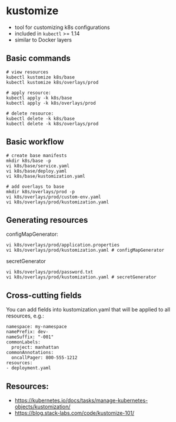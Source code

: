 # kustomize

* tool for customizing k8s configurations
* included in `kubectl` >= 1.14
* similar to Docker layers

## Basic commands

```
# view resources
kubectl kustomize k8s/base
kubectl kustomize k8s/overlays/prod

# apply resource:
kubectl apply -k k8s/base
kubectl apply -k k8s/overlays/prod

# delete resource:
kubectl delete -k k8s/base
kubectl delete -k k8s/overlays/prod
```

## Basic workflow

```
# create base manifests
mkdir k8s/base -p
vi k8s/base/service.yaml
vi k8s/base/deploy.yaml
vi k8s/base/kustomization.yaml

# add overlays to base
mkdir k8s/overlays/prod -p
vi k8s/overlays/prod/custom-env.yaml
vi k8s/overlays/prod/kustomization.yaml
```

## Generating resources

configMapGenerator:

```
vi k8s/overlays/prod/application.properties
vi k8s/overlays/prod/kustomization.yaml # configMapGenerator
```

secretGenerator

```
vi k8s/overlays/prod/password.txt
vi k8s/overlays/prod/kustomization.yaml # secretGenerator
```

## Cross-cutting fields

You can add fields into kustomization.yaml that will be applied to all resources, e.g.:

```
namespace: my-namespace
namePrefix: dev-
nameSuffix: "-001"
commonLabels:
  project: manhattan
commonAnnotations:
  oncallPager: 800-555-1212
resources:
- deployment.yaml
```

## Resources:

* https://kubernetes.io/docs/tasks/manage-kubernetes-objects/kustomization/
* https://blog.stack-labs.com/code/kustomize-101/
